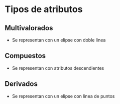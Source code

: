 # Tipos de atributos
## Multivalorados
- Se representan con un elipse con doble linea
## Compuestos
- Se representan con atributos descendientes
## Derivados
- Se representan con un elipse con linea de puntos